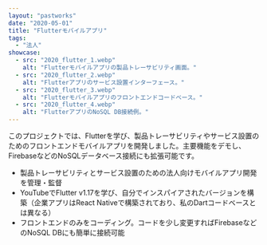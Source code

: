 ```yaml
---
layout: "pastworks"
date: "2020-05-01"
title: "Flutterモバイルアプリ"
tags:
  - "法人"
showcase:
  - src: "2020_flutter_1.webp"
    alt: "Flutterモバイルアプリの製品トレーサビリティ画面。"
  - src: "2020_flutter_2.webp"
    alt: "Flutterアプリのサービス設置インターフェース。"
  - src: "2020_flutter_3.webp"
    alt: "Flutterモバイルアプリのフロントエンドコードベース。"
  - src: "2020_flutter_4.webp"
    alt: "FlutterアプリのNoSQL DB接続例。"
---
```

このプロジェクトでは、Flutterを学び、製品トレーサビリティやサービス設置のためのフロントエンドモバイルアプリを開発しました。主要機能をデモし、FirebaseなどのNoSQLデータベース接続にも拡張可能です。

- 製品トレーサビリティとサービス設置のための法人向けモバイルアプリ開発を管理・監督
- YouTubeでFlutter v1.17を学び、自分でインスパイアされたバージョンを構築（企業アプリはReact Nativeで構築されており、私のDartコードベースとは異なる）
- フロントエンドのみをコーディング。コードを少し変更すればFirebaseなどのNoSQL DBにも簡単に接続可能
